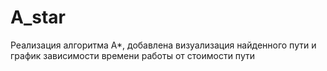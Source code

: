 # A_star
Реализация алгоритма А*, добавлена визуализация найденного пути и график зависимости времени работы от стоимости пути

